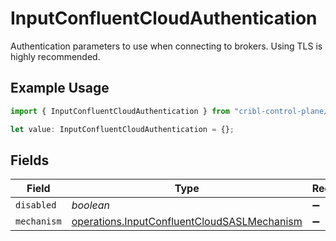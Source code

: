 # InputConfluentCloudAuthentication

Authentication parameters to use when connecting to brokers. Using TLS is highly recommended.

## Example Usage

```typescript
import { InputConfluentCloudAuthentication } from "cribl-control-plane/models/operations";

let value: InputConfluentCloudAuthentication = {};
```

## Fields

| Field                                                                                                      | Type                                                                                                       | Required                                                                                                   | Description                                                                                                |
| ---------------------------------------------------------------------------------------------------------- | ---------------------------------------------------------------------------------------------------------- | ---------------------------------------------------------------------------------------------------------- | ---------------------------------------------------------------------------------------------------------- |
| `disabled`                                                                                                 | *boolean*                                                                                                  | :heavy_minus_sign:                                                                                         | N/A                                                                                                        |
| `mechanism`                                                                                                | [operations.InputConfluentCloudSASLMechanism](../../models/operations/inputconfluentcloudsaslmechanism.md) | :heavy_minus_sign:                                                                                         | N/A                                                                                                        |
